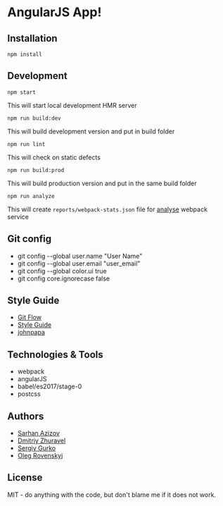 # AngularJS App!

## Installation

```
npm install
```


## Development

```
npm start
```

This will start local development HMR server

```
npm run build:dev
```

This will build development version and put in build folder

```
npm run lint
```

This will check on static defects 

```
npm run build:prod
```

This will build production version and put in the same build folder

```
npm run analyze
```

This will create `reports/webpack-stats.json` file for [analyse](https://webpack.github.io/analyse/) webpack service

## Git config

* git config --global user.name "User Name"
* git config --global user.email "user_email"
* git config --global color.ui true
* git config core.ignorecase false


## Style Guide

* [Git Flow](https://habrahabr.ru/post/106912/)
* [Style Guide](https://github.com/toddmotto/angular-styleguide)
* [johnpapa](https://github.com/johnpapa/angular-styleguide/blob/master/a1/README.md)

## Technologies & Tools

* webpack
* angularJS
* babel/es2017/stage-0
* postcss

## Authors

* [Sarhan Azizov](https://github.com/Jayser/)
* [Dmitriy Zhuravel](https://github.com/dmZhur)
* [Sergiy Gurko](https://github.com/DStereo)
* [Oleg Rovenskyi](https://github.com/OlegRovenskyi)

## License
MIT - do anything with the code, but don't blame me if it does not work.